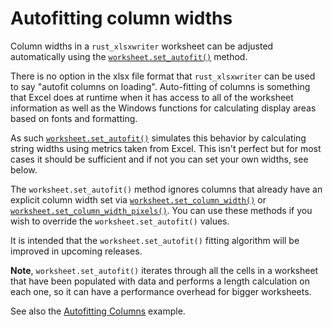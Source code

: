# Autofitting column widths

Column widths in a `rust_xlsxwriter` worksheet can be adjusted automatically
using the [`worksheet.set_autofit()`] method.


There is no option in the xlsx file format that `rust_xlsxwriter` can be used to
say "autofit columns on loading". Auto-fitting of columns is something that
Excel does at runtime when it has access to all of the worksheet information as
well as the Windows functions for calculating display areas based on fonts and
formatting.

As such [`worksheet.set_autofit()`] simulates this behavior by calculating string
widths using metrics taken from Excel. This isn't perfect but for most cases it
should be sufficient and if not you can set your own widths, see below.

The `worksheet.set_autofit()` method ignores columns that already have an
explicit column width set via [`worksheet.set_column_width()`] or
[`worksheet.set_column_width_pixels()`]. You can use these methods if you wish
to override the `worksheet.set_autofit()` values.

It is intended that the `worksheet.set_autofit()` fitting algorithm will be
improved in upcoming releases.

**Note**, `worksheet.set_autofit()` iterates through all the cells in a
worksheet that have been populated with data and performs a length calculation
on each one, so it can have a performance overhead for bigger worksheets.

See also the [Autofitting Columns](../examples/autofit.md) example.

[`worksheet.set_autofit()`]: https://docs.rs/rust_xlsxwriter/latest/rust_xlsxwriter/struct.Worksheet.html#method.set_autofit
[`worksheet.set_column_width()`]: https://docs.rs/rust_xlsxwriter/latest/rust_xlsxwriter/struct.Worksheet.html#method.set_column_width
[`worksheet.set_column_width_pixels()`]: https://docs.rs/rust_xlsxwriter/latest/rust_xlsxwriter/struct.Worksheet.html#method.set_column_width_pixels
